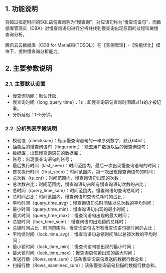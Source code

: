 ## 1. 功能说明
将超过指定时间的SQL语句查询称为“慢查询”，对应语句称为“慢查询语句”，而数据库管理员（DBA）对慢查询语句进行分析并找到慢查询出现原因的过程叫做慢查询分析。

腾讯云云数据库（CDB for MariaDB(TDSQL)）在【实例管理】-【性能优化】模块下，提供慢查询分析能力。

## 2. 主要参数说明
### 2.1. 主要默认设置
-   慢查询功能：默认开启
-   慢查询时间（long_query_time）：1s；即慢查询语句查询时间超过1s的才被记录。
-   分析延迟：1~5分钟。

### 2.2. 分析列表字段说明
-   校验值（checksum）：标示慢查询语句的一串序列数字，默认64bit；
-   抽象后的慢查询语句（fingerprint）：隐去用户数据以后的慢查询语句；
-   数据库：出现慢查询语句的数据库；
-   账号：出现慢查询语句的账号；
-   最后执行时间（last_seen）：时间范围内，最后一次出现慢查询语句的时间；
-   首次执行时间（first_seen）：时间范围内，第一次出现慢查询语句的时间；
-   总次数（ts_cnt）：时间范围内，慢查询语句出现的次数；
-   总次数占比：时间范围内，慢查询语句占所有慢查询语句次数的占比；
-   总时间（query_time_sum）：时间范围内，慢查询语句查询总耗时；
-   总时间占比：时间范围内，慢查询语句查询总耗时的占比；
-   平均时间（query_time_avg）：慢查询语句总时间除以总次数的平均时间；
-   最小时间（query_time_min）：慢查询语句出现的最小时间；
-   最大时间（query_time_max）：慢查询语句出现的最大时间；
-   总锁时间（lock_time_sum）：慢查询语句出现锁的总耗时；
-   总锁时间占比：时间范围内，慢查询语句占所有慢查询语句锁时间的占比；
-   平均锁时间（lock_time_avg）：慢查询语句总锁时间除以总锁次数的平均时间；
-   最小锁时间（lock_time_min）：慢查询语句锁出现的最小时间；
-   最大锁时间（lock_time_max）：慢查询语句锁出现的最大时间；
-   发送行数（Rows_sent_sum）：该条慢查询语句发送的数据行数总和；
-   扫描行数（Rows_examined_sum）：该条慢查询语句扫描的数据行数总和。
